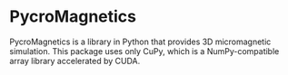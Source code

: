 # PycroMagnetics
PycroMagnetics is a library in Python that provides 3D micromagnetic simulation. This package uses only CuPy, which is a NumPy-compatible array library accelerated by CUDA.
